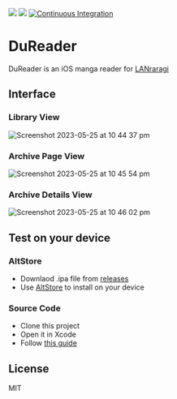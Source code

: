 [<img src="https://img.shields.io/github/downloads/doraemoe/dureader/total.svg">](https://github.com/Doraemoe/DuReader/releases)
[<img src="https://img.shields.io/github/release/doraemoe/dureader.svg?display_name=tag">](https://github.com/Doraemoe/DuReader/releases/latest)
[![Continuous Integration](https://github.com/Doraemoe/DuReader/actions/workflows/ci.yml/badge.svg)](https://github.com/Doraemoe/DuReader/actions/workflows/ci.yml)

# DuReader

DuReader is an iOS manga reader for [LANraragi](https://github.com/Difegue/LANraragi)

## Interface

### Library View

![Screenshot 2023-05-25 at 10 44 37 pm](https://github.com/Doraemoe/DuReader/assets/1129569/991dcd4e-b98a-486f-abf7-086f8e157173)

### Archive Page View

![Screenshot 2023-05-25 at 10 45 54 pm](https://github.com/Doraemoe/DuReader/assets/1129569/158a8491-9870-4fbf-a58c-9d9573760ca4)

### Archive Details View

![Screenshot 2023-05-25 at 10 46 02 pm](https://github.com/Doraemoe/DuReader/assets/1129569/5bb97483-0a18-47e0-af59-aec8e0f4e8dd)

## Test on your device

### AltStore

- Downlaod .ipa file from [releases](https://github.com/Doraemoe/DuReader/releases)
- Use [AltStore](https://altstore.io/) to install on your device

### Source Code

- Clone this project
- Open it in Xcode
- Follow [this guide](https://developer.apple.com/documentation/xcode/running_your_app_in_the_simulator_or_on_a_device)

## License

MIT
